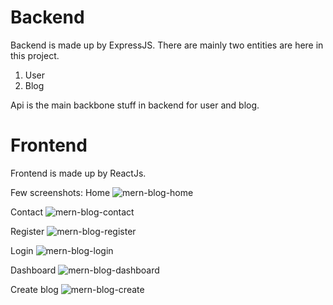 # Backend
Backend is made up by ExpressJS.
There are mainly two entities are here in this project.
1. User
2. Blog

Api is the main backbone stuff in backend for user and blog.

# Frontend
Frontend is made up by ReactJs.

Few screenshots:
Home
![mern-blog-home](https://github.com/user-attachments/assets/2d29417e-0f49-40c0-ab6c-509cc75ac7dc)

Contact
![mern-blog-contact](https://github.com/user-attachments/assets/d6ff8b49-7a35-45b6-87df-4b3ec287a900)

Register
![mern-blog-register](https://github.com/user-attachments/assets/885a36c8-590d-47b8-a1ba-ea4cce70de3c)

Login
![mern-blog-login](https://github.com/user-attachments/assets/c05c4e2e-843e-43e1-9749-485eee0bd96f)

Dashboard
![mern-blog-dashboard](https://github.com/user-attachments/assets/6efe54ce-a0f2-41c4-b531-10ea18013d35)

Create blog
![mern-blog-create](https://github.com/user-attachments/assets/34e0a844-3b74-47a7-b9eb-d36ba61ac93d)

